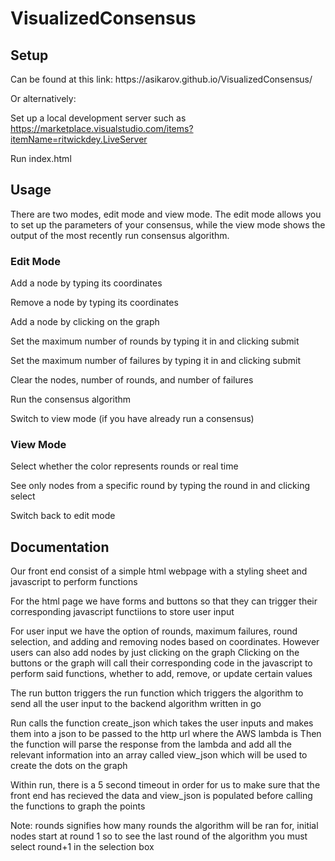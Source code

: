 # VisualizedConsensus

<h2>Setup</h2>
Can be found at this link: https://asikarov.github.io/VisualizedConsensus/ 

Or alternatively: 

Set up a local development server such as https://marketplace.visualstudio.com/items?itemName=ritwickdey.LiveServer 

Run index.html

<h2>Usage</h2>
There are two modes, edit mode and view mode. The edit mode allows you to set up the parameters of your consensus, while the view mode shows the output of the most recently run consensus algorithm. 
<h3>Edit Mode</h3>

Add a node by typing its coordinates

Remove a node by typing its coordinates

Add a node by clicking on the graph

Set the maximum number of rounds by typing it in and clicking submit

Set the maximum number of failures by typing it in and clicking submit

Clear the nodes, number of rounds, and number of failures

Run the consensus algorithm

Switch to view mode (if you have already run a consensus)

<h3>View Mode</h3>

Select whether the color represents rounds or real time

See only nodes from a specific round by typing the round in and clicking select

Switch back to edit mode

<h2>Documentation</h2>

Our front end consist of a simple html webpage with a styling sheet and javascript to perform functions

For the html page we have forms and buttons so that they can trigger their corresponding javascript functiions to store user input

For user input we have the option of rounds, maximum failures, round selection, and adding and removing nodes based on coordinates. However users can also add nodes by just clicking on the graph
Clicking on the buttons or the graph will call their corresponding code in the javascript to perform said functions, whether to add, remove, or update certain values

The run button triggers the run function which triggers the algorithm to send all the user input to the backend algorithm written in go

Run calls the function create_json which takes the user inputs and makes them into a json to be passed to the http url where the AWS lambda is
Then the function will parse the response from the lambda and add all the relevant information into an array called view_json which will be used to create the dots on the graph

Within run, there is a 5 second timeout in order for us to make sure that the front end has recieved the data and view_json is populated before calling the functions to graph the points


Note: rounds signifies how many rounds the algorithm will be ran for, initial nodes start at round 1 so to see the last round of the algorithm you must select round+1 in the selection box
